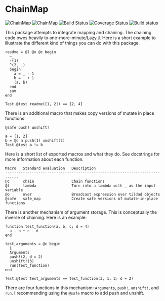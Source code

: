 # ChainMap

[![ChainMap](http://pkg.julialang.org/badges/ChainMap_0.4.svg)](http://pkg.julialang.org/?pkg=ChainMap)
[![ChainMap](http://pkg.julialang.org/badges/ChainMap_0.5.svg)](http://pkg.julialang.org/?pkg=ChainMap)
[![Build Status](https://travis-ci.org/bramtayl/ChainMap.jl.svg?branch=master)](https://travis-ci.org/bramtayl/ChainMap.jl)
[![Coverage Status](https://coveralls.io/repos/bramtayl/ChainMap.jl/badge.svg?branch=master&service=github)](https://coveralls.io/github/bramtayl/ChainMap.jl?branch=master)
[![Build status](https://ci.appveyor.com/api/projects/status/github/bramtayl/ChainMap.jl?svg=true&branch=master)](https://ci.appveyor.com/project/bramtayl/chainmap-jl/branch/master)

This package attempts to integrate mapping and chaining. The chaining code owes
heavily to one-more-minute/Lazy.jl. Here is a short example to illustrate the
different kind of things you can do with this package.

```{julia}
readme = @l @o @c begin
  ~_
  -(1)
  ^(2, _)
  begin
    a = _ - 1
    b = _ + 1
    (a, b)
  end
  sum
end

Test.@test readme([1, 2]) == [2, 4]
```

There is an additional macro that makes copy versions of mutate in place
functions

```{julia}
@safe push! unshift!

a = [1, 2]
b = @c a push(1) unshift(2)
Test.@test a != b
```

Here is a short list of exported macros and what they do. See
docstrings for more information about each function.

    Macro   Standard evaluation   Description
    ----------------------------------------------------------------------------
    @c      chain                 Chain functions
    @l      lambda                Turn into a lambda with _ as the input variable
    @o      over                  Broadcast expression over tildad objects
    @safe   safe_map              Create safe versions of mutate-in-place functions

There is another mechanism of argument storage. This is conceptually the
inverse of chaining. Here is an example:

```{julia}
function test_function(a, b, c; d = 4)
  a - b + c - d
end

test_arguments = @c begin
  1
  Arguments
  push!(2, d = 2)
  unshift!(3)
  run(test_function)
end

Test.@test test_arguments == test_function(3, 1, 2; d = 2)
```
There are four functions in this mechanism: `Arguments`, `push!`, `unshift!`,
and `run`. I recommending using the `@safe` macro to add push and unshift.
